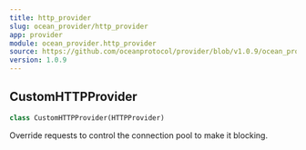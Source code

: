 ```yaml
---
title: http_provider
slug: ocean_provider/http_provider
app: provider
module: ocean_provider.http_provider
source: https://github.com/oceanprotocol/provider/blob/v1.0.9/ocean_provider/http_provider.py
version: 1.0.9
---
```

## CustomHTTPProvider

```python
class CustomHTTPProvider(HTTPProvider)
```

Override requests to control the connection pool to make it blocking.

